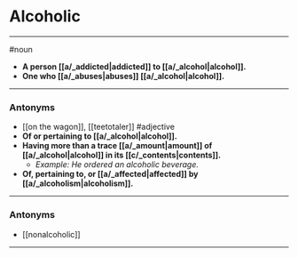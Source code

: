 # Alcoholic
---
#noun
- **A person [[a/_addicted|addicted]] to [[a/_alcohol|alcohol]].**
- **One who [[a/_abuses|abuses]] [[a/_alcohol|alcohol]].**
---
### Antonyms
- [[on the wagon]], [[teetotaler]]
#adjective
- **Of or pertaining to [[a/_alcohol|alcohol]].**
- **Having more than a trace [[a/_amount|amount]] of [[a/_alcohol|alcohol]] in its [[c/_contents|contents]].**
	- _Example: He ordered an alcoholic beverage._
- **Of, pertaining to, or [[a/_affected|affected]] by [[a/_alcoholism|alcoholism]].**
---
### Antonyms
- [[nonalcoholic]]
---
